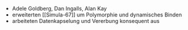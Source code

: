 - Adele Goldberg, Dan Ingalls, Alan Kay 
- erweiterten [[Simula-67]] um Polymorphie und dynamisches Binden
- arbeiteten Datenkapselung und Vererbung konsequent aus